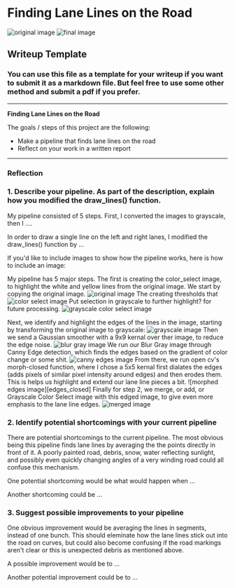 # **Finding Lane Lines on the Road** 

![original image][original] ![final image][weighted_lines]

## Writeup Template

### You can use this file as a template for your writeup if you want to submit it as a markdown file. But feel free to use some other method and submit a pdf if you prefer.

---

**Finding Lane Lines on the Road**

The goals / steps of this project are the following:
* Make a pipeline that finds lane lines on the road
* Reflect on your work in a written report


[//]: # (Image References)

[blur_gray]: ./examples/blur_gray.jpg "Blur Gray"
[color_select]: ./examples/color_select.jpg "Color Select"
[cs_gray]: ./examples/cs_gray.jpg "Grayscale Color Select"
[edges]: ./examples/edges.jpg "Canny Edges"
[edges_close]: ./examples/edges_close.jpg "Morph Closed Edges"
[final_lines]: ./examples/final_lines.jpg "Final Lines"
[gray]: ./examples/gray.jpg "Grayscale Original"
[gray_lines]: ./examples/gray_lines.jpg "Gray Lane Lines"
[lines_img]: ./examples/lines_img.jpg "Hough Lines"
[masked]: ./examples/masked.jpg "Masked Image"
[merged]: ./examples/merged.jpg "Merged Image"
[original]: ./examples/original.jpg "Original Image"
[weighted_lines]: ./examples/weighted_lines.jpg "Weighted Result Image"


---

### Reflection

### 1. Describe your pipeline. As part of the description, explain how you modified the draw_lines() function.

My pipeline consisted of 5 steps. First, I converted the images to grayscale, then I .... 

In order to draw a single line on the left and right lanes, I modified the draw_lines() function by ...

If you'd like to include images to show how the pipeline works, here is how to include an image: 

My pipeline has 5 major steps. The first is creating the color_select image, to highlight the white and yellow lines from the original image. We start by copying the original image.
![original image][original]
The creating thresholds that 
![color select image][color_select]
Put selection in grayscale to further highlight? for future processing.
![grayscale color select image][cs_gray]

Next, we identify and highlight the edges of the lines in the image, starting by transforming the original image to grayscale: 
![grayscale image][gray]
Then we send a Gaussian smoother with a 9x9 kernal over ther image, to reduce the edge noise.
![blur gray image][blur_gray]
We run our Blur Gray image through Canny Edge detection, which finds the edges based on the gradient of color change or some shit.
![canny edges image][edges]
From there, we run open cv's morph-closed function, where I chose a 5x5 kernal first dialates the edges (adds pixels of similar pixel intensity around edges) and then erodes them.  This is helps us highlight and extend our lane line pieces a bit.
![morphed edges image][edges_closed]
Finally for step 2, we merge, or add, or Grayscale Color Select image with this edged image, to give even more emphasis to the lane line edges.
![merged image][merged]

### 2. Identify potential shortcomings with your current pipeline

There are potential shortcomings to the current pipeline.  The most obvious being this pipeline finds lane lines by averaging the the points directly in front of it.  A poorly painted road, debris, snow, water reflecting sunlight, and possibly even quickly changing angles of a very winding road could all confuse this mechanism.

One potential shortcoming would be what would happen when ... 

Another shortcoming could be ...


### 3. Suggest possible improvements to your pipeline

One obvious improvement would be averaging the lines in segments, instead of one bunch.  This should eleminate how the lane lines stick out into the road on curves, but could also become confusing if the road markings aren't clear or this is unexpected debris as mentioned above.  

A possible improvement would be to ...

Another potential improvement could be to ...
